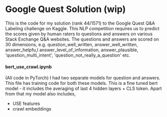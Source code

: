 # Google Quest Solution (wip)

This is the code for my solution (rank 44/1571)  to the Google Quest Q&A Labeling challenge on Kaggle. This NLP competition requires us to predict the scores given by human raters to questions and answers on various Stack Exchange Q&A websites. The questions and answers are scored on 30 dimensions, e.g. question_well_written, answer_well_written, answer_helpfu,l	answer_level_of_information, answer_plausible, 'question_multi_intent', 'question_not_really_a_question' etc. 

#### bert_use_crawl.ipynb 
(All code in PyTorch) 
I had two separate models for question and answers. This file has training code for both these models. 
This is a fine tuned bert model - it includes the averaging of last 4 hidden layers + CLS token. 
Apart from that my model also includes, 
 - USE features 
 - crawl embeddings
